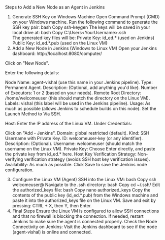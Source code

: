 Steps to Add a New Node as an Agent in Jenkins
1. Generate SSH Key on Windows Machine
Open Command Prompt (CMD) on your Windows machine.
Run the following command to generate the SSH key pair:
bash
Copy
ssh-keygen
The keys will be saved in your local drive at:
bash
Copy
C:\Users\<YourUsername>\.ssh\
The generated key files will be:
Private Key: id_ed.* (used on Jenkins)
Public Key: id_ed.*.pub (used on the Linux VM)
2. Add a New Node in Jenkins (Windows to Linux VM)
Open your Jenkins dashboard: http://localhost:8080/computer/

Click on "New Node".

Enter the following details:

Node Name: agent-vishal (use this name in your Jenkins pipeline).
Type: Permanent Agent.
Description: (Optional, add anything you'd like).
Number of Executors: 1 or 2 (based on your needs).
Remote Root Directory: /home/welcomeuser (this should match the directory on the Linux VM).
Labels: vishal (this label will be used in the Jenkins pipeline).
Usage: As much as possible (allows Jenkins to schedule builds on this node).
Set the Launch Method to Via SSH.

Host: Enter the IP address of the Linux VM.
Under Credentials:

Click on "Add - Jenkins".
Domain: global restricted (default).
Kind: SSH Username with Private Key.
ID: welcomeuser-key (or any identifier).
Description: (Optional).
Username: welcomeuser (should match the username on the Linux VM).
Private Key: Choose Enter directly, and paste the private key from id_ed.* here.
Host Key Verification Strategy: Non-verifying verification strategy (avoids SSH host key verification issues).
Availability: As much as possible.
Click Save to save the Jenkins node configuration.

3. Configure the Linux VM (Agent)
SSH into the Linux VM:
bash
Copy
ssh welcomeuser@<VM-IP>
Navigate to the .ssh directory:
bash
Copy
cd ~/.ssh/
Edit the authorized_keys file:
bash
Copy
nano authorized_keys
Copy the contents of the public key (id_ed.*.pub) from the Windows machine and paste it into the authorized_keys file on the Linux VM.
Save and exit by pressing:
CTRL + X, then Y, then Enter.
4. Final Steps
Ensure the Linux VM is configured to allow SSH connections and that no firewall is blocking the connection.
If needed, restart Jenkins to make sure the agent is connected properly.
Check the Node Connectivity on Jenkins:
Visit the Jenkins dashboard to see if the node (agent-vishal) is online and connected.
